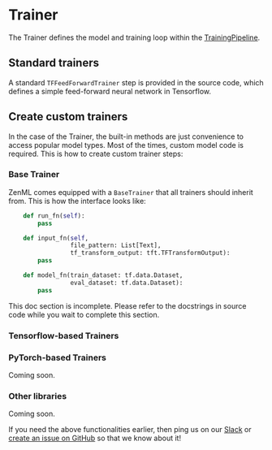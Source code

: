 # Trainer

The Trainer defines the model and training loop within the [TrainingPipeline](../pipelines/training-pipeline.md).

## Standard trainers

A standard `TFFeedForwardTrainer` step is provided in the source code, which defines a simple feed-forward neural network in Tensorflow.

## Create custom trainers

In the case of the Trainer, the built-in methods are just convenience to access popular model types. Most of the times, custom model code is required. This is how to create custom trainer steps:

### Base Trainer

ZenML comes equipped with a `BaseTrainer` that all trainers should inherit from. This is how the interface looks like:

```python
    def run_fn(self):
        pass

    def input_fn(self,
                 file_pattern: List[Text],
                 tf_transform_output: tft.TFTransformOutput):
        pass

    def model_fn(train_dataset: tf.data.Dataset,
                 eval_dataset: tf.data.Dataset):
        pass
```

This doc section is incomplete. Please refer to the docstrings in source code while you wait to complete this section.

### Tensorflow-based Trainers

### PyTorch-based Trainers

Coming soon.

### Other libraries

Coming soon.

If you need the above functionalities earlier, then ping us on our [Slack](https://zenml.io/slack-invite) or [create an issue on GitHub](https://https://github.com/maiot-io/zenml) so that we know about it!

